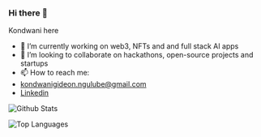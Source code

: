 ### Hi there 👋

Kondwani here
- 🔭 I’m currently working on web3, NFTs and and full stack AI apps
- 👯 I’m looking to collaborate on hackathons, open-source projects and startups
- 📫 How to reach me:
- kondwanigideon.ngulube@gmail.com
- [Linkedin](https://www.linkedin.com/in/kondwani-ngulube-4489ba174/)




![Github Stats](https://github-readme-stats.vercel.app/api?username=Kondwani7&count_private=true&show_icons=true&theme=radical)

![Top Languages](https://github-readme-stats.vercel.app/api/top-langs/?username=Kondwani7&show_icons=true&theme=radical)
